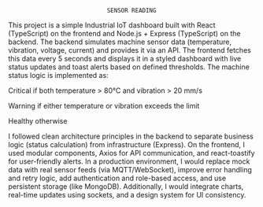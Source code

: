 
                                SENSOR READING 


This project is a simple Industrial IoT dashboard built with React (TypeScript) on the frontend and Node.js + Express (TypeScript) on the backend. The backend simulates machine sensor data (temperature, vibration, voltage, current) and provides it via an API. The frontend fetches this data every 5 seconds and displays it in a styled dashboard with live status updates and toast alerts based on defined thresholds. The machine status logic is implemented as:

Critical if both temperature > 80°C and vibration > 20 mm/s

Warning if either temperature or vibration exceeds the limit

Healthy otherwise

I followed clean architecture principles in the backend to separate business logic (status calculation) from infrastructure (Express). On the frontend, I used modular components, Axios for API communication, and react-toastify for user-friendly alerts. In a production environment, I would replace mock data with real sensor feeds (via MQTT/WebSocket), improve error handling and retry logic, add authentication and role-based access, and use persistent storage (like MongoDB). Additionally, I would integrate charts, real-time updates using sockets, and a design system for UI consistency.